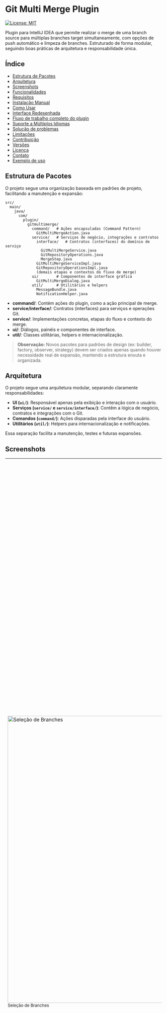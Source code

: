 # Git Multi Merge Plugin

[![License: MIT](https://img.shields.io/badge/License-MIT-yellow.svg)](LICENSE)

Plugin para IntelliJ IDEA que permite realizar o merge de uma branch source para múltiplas branches target simultaneamente, com opções de push automático e limpeza de branches. Estruturado de forma modular, seguindo boas práticas de arquitetura e responsabilidade única.

## Índice
- [Estrutura de Pacotes](#estrutura-de-pacotes)
- [Arquitetura](#arquitetura)
- [Screenshots](#screenshots)
- [Funcionalidades](#funcionalidades)
- [Requisitos](#requisitos)
- [Instalação Manual](#instalação-manual)
- [Como Usar](#como-usar)
- [Interface Redesenhada](#interface-redesenhada)
- [Fluxo de trabalho completo do plugin](#fluxo-de-trabalho-completo-do-plugin)
- [Suporte a Múltiplos Idiomas](#suporte-a-múltiplos-idiomas)
- [Solução de problemas](#solução-de-problemas)
- [Limitações](#limitações)
- [Contribuição](#contribuição)
- [Versões](#versões)
- [Licença](#licença)
- [Contato](#contato)
- [Exemplo de uso](#exemplo-de-uso)

## Estrutura de Pacotes

O projeto segue uma organização baseada em padrões de projeto, facilitando a manutenção e expansão:

```
src/
  main/
    java/
      com/
        plugin/
          gitmultimerge/
            command/   # Ações encapsuladas (Command Pattern)
              GitMultiMergeAction.java
            service/   # Serviços de negócio, integrações e contratos
              interface/   # Contratos (interfaces) do domínio de serviço
                GitMultiMergeService.java
                GitRepositoryOperations.java
                MergeStep.java
              GitMultiMergeServiceImpl.java
              GitRepositoryOperationsImpl.java
              (demais etapas e contextos do fluxo de merge)
            ui/        # Componentes de interface gráfica
              GitMultiMergeDialog.java
            util/      # Utilitários e helpers
              MessageBundle.java
              NotificationHelper.java
```

- **command/**: Contém ações do plugin, como a ação principal de merge.
- **service/interface/**: Contratos (interfaces) para serviços e operações Git.
- **service/**: Implementações concretas, etapas do fluxo e contexto do merge.
- **ui/**: Diálogos, painéis e componentes de interface.
- **util/**: Classes utilitárias, helpers e internacionalização.

> **Observação:** Novos pacotes para padrões de design (ex: builder, factory, observer, strategy) devem ser criados apenas quando houver necessidade real de expansão, mantendo a estrutura enxuta e organizada.

## Arquitetura

O projeto segue uma arquitetura modular, separando claramente responsabilidades:

- **UI (`ui/`)**: Responsável apenas pela exibição e interação com o usuário.
- **Serviços (`service/` e `service/interface/`)**: Contêm a lógica de negócio, contratos e integrações com o Git.
- **Comandos (`command/`)**: Ações disparadas pela interface do usuário.
- **Utilitários (`util/`)**: Helpers para internacionalização e notificações.

Essa separação facilita a manutenção, testes e futuras expansões.

## Screenshots

<div>
  <table>
    <tr>
        <td>
            <img src="images/screenshots/branch-selection.png" alt="Seleção de Branches" width="924"/><br>
            <sub>Seleção de Branches</sub>
        </td>
        <td>
            <img src="images/screenshots/branch-selection-changes.png" alt="Branches com Alterações" width="924"/><br>
            <sub>Branches com Alterações</sub>
        </td>
        <td>
            <img src="images/screenshots/notify.png" alt="Notificação de Sucesso" width="1280"/><br>
            <sub>Notificação de Sucesso</sub>
            <img src="images/screenshots/notify-error.png" alt="Notificação de Erro" width="1280"/><br>
            <sub>Notificação de Erro</sub>
        </td>
    </tr>
  </table>
</div>

## Funcionalidades

- Selecionar uma branch source e até 5 branches target para merge
- **Layout vertical otimizado** com foco na visualização de branches target
- Interface otimizada com ComboBox para branch source e campo de busca para branches target
- Seleção automática da branch atual como source padrão
- Push automático para remotes após merge bem-sucedido
- Opção para squash commits durante o merge com commit automático
- Opção para deletar branch source (local e remota) após o merge bem-sucedido
- Atualização automática das informações do repositório com fetch e prune
- Visualização de progresso em tempo real com feedback detalhado
- Detecção e notificação de conflitos
- Identificação de problemas com hooks Git
- Notificação detalhada dos resultados das operações
- **Suporte completo a múltiplos idiomas** (Inglês, Português do Brasil e Espanhol)
- **Detecção automática do idioma do sistema**
- **Validação assíncrona** de alterações não commitadas
- **Processamento em background** para melhor performance
- **Atualizações de UI thread-safe**

---

### Novidades e Melhorias Recentes

- **Sincronização Automática com a Interface do IntelliJ:**  
  Após operações como checkout, push, fetch e deleção de branch, o plugin força a atualização do repositório na interface do IntelliJ, garantindo que todas as mudanças sejam refletidas imediatamente para o usuário.

- **Deleção Segura da Branch Source:**  
  O plugin detecta automaticamente se a branch source a ser deletada está ativa e realiza o checkout para uma branch segura antes de tentar a deleção, evitando erros de worktree.

- **Push Inteligente para o Remote:**  
  O push para o remote verifica se a branch remota já existe. Se não existir, faz push com upstream (`-u`), criando e rastreando a branch remota automaticamente.

- **Atualização Completa de Referências Remotas:**  
  O comando `fetchAll` executa `git fetch --all --prune` e, em seguida, atualiza o repositório na IDE, garantindo que branches deletadas ou criadas remotamente apareçam corretamente na interface.

- **Internacionalização Robusta:**  
  Todas as mensagens e notificações do plugin são internacionalizadas, com arquivos `.properties` para inglês, português do Brasil e espanhol. Novas chaves são sempre adicionadas de forma consistente.

> Consulte a seção [Fluxo de trabalho completo do plugin](#fluxo-de-trabalho-completo-do-plugin) para detalhes de cada etapa.

## Requisitos

- IntelliJ IDEA 2023.1 ou superior (Community ou Ultimate)
- Git instalado e configurado
- Java 17 ou superior (requisito do IntelliJ IDEA 2023.1+)
- Acesso aos remotes para operações de push e delete (se utilizadas)

## Instalação Manual

1. Clone este repositório
2. Execute o comando `./gradlew buildPlugin` (Linux/Mac) ou `gradlew.bat buildPlugin` (Windows)
3. Instale o plugin manualmente:
   - No IntelliJ IDEA, vá para Settings/Preferences > Plugins
   - Clique no ícone de engrenagem e selecione "Install Plugin from Disk..."
   - Navegue até o diretório `build/distributions` deste projeto
   - Selecione o arquivo ZIP gerado e clique em "OK"
   - Reinicie o IntelliJ IDEA quando solicitado

## Como Usar

1. Abra um projeto com repositório Git no IntelliJ IDEA
2. No menu "Git", selecione a opção "Multi Merge..."
3. Na tela de configuração:
   - A branch atual será pré-selecionada como source no topo da interface
   - Selecione as branches target (até 5) na lista central ampliada
   - Use o campo de busca para filtrar branches (útil em repositórios grandes)
4. Configure as opções desejadas na parte inferior da interface:
   - **Squash commits**: Combina todos os commits da branch source em um único commit
   - **Push para remote após o merge**: Atualiza automaticamente o repositório remoto para cada branch após o merge
   - **Deletar branch source após o merge**: Remove a branch source (local e remota) depois que todos os merges forem bem-sucedidos
5. Adicione uma mensagem de merge personalizada (opcional)
6. Clique em "OK" para iniciar o processo
7. Acompanhe o progresso na barra de status
8. Resolva conflitos, se necessário
9. Verifique o resultado na notificação final

### Dicas
- Utilize o campo de busca para encontrar rapidamente branches em repositórios grandes.
- O botão de merge só será habilitado se não houver alterações não commitadas.
- Mensagens de feedback e erros são exibidas em tempo real na interface.

## Interface Redesenhada

O plugin apresenta um novo design vertical (450x550 pixels) que melhora significativamente a experiência do usuário:

- **Layout Vertical**: Fluxo de trabalho intuitivo de cima para baixo
- **Área Ampliada para Branches**: Visualize mais branches target simultaneamente
- **Controles Compactos**: Opções organizadas de forma mais eficiente
- **Melhor Organização Visual**: Separação clara entre as seções funcionais

## Fluxo de trabalho completo do plugin

1. **Checkout** para cada branch target
2. **Merge** da branch source para a branch target
3. **Commit** automático após squash (se a opção estiver habilitada)
4. **Push** para o remote (se a opção estiver habilitada)
5. **Fetch com prune** para atualizar as informações do repositório
6. **Checkout** para uma branch segura
7. **Deleção** da branch source local (se solicitado e todos os merges forem bem-sucedidos)
8. **Deleção** da branch source remota (se existir, for solicitado e todos os merges forem bem-sucedidos)
9. **Notificação** do resultado com detalhes de cada operação

## Suporte a Múltiplos Idiomas

O plugin Git Multi Merge suporta os seguintes idiomas:

- Inglês (padrão)
- Português do Brasil
- Espanhol

O idioma é detectado automaticamente com base no idioma configurado no IntelliJ IDEA ou no sistema operacional. Para alterar o idioma do plugin, basta alterar o idioma do IntelliJ IDEA em:

- Settings/Preferences > Appearance & Behavior > Appearance > UI Options > Override default language

A internacionalização segue o padrão de arquivos de propriedades (`.properties`) e pode ser expandida facilmente para novos idiomas. Para mais detalhes, consulte o arquivo [INTERNATIONALIZATION.md](INTERNATIONALIZATION.md).

## Solução de problemas

- Se o plugin não aparecer no menu Git, verifique se está instalado e ativo em Settings > Plugins
- Certifique-se de estar em um projeto com Git configurado
- Em caso de erros persistentes, tente limpar o cache do IntelliJ (File > Invalidate Caches / Restart...)
- Verifique sua conexão com o remote antes de usar as funcionalidades de push/delete remotas
- Se as alterações não aparecerem no remote após o merge, verifique se a opção "Push para remote após o merge" está habilitada
- Para problemas de idioma, verifique se o IntelliJ IDEA está configurado para usar o idioma de sua preferência
- Para problemas de permissões de arquivos (especialmente em ambientes corporativos), verifique as permissões do sistema operacional e do repositório.

## Limitações

- Suporta até 5 branches target por operação para evitar sobrecarga
- Os conflitos de merge precisam ser resolvidos manualmente
- As operações remotas exigem as permissões adequadas no repositório

## Contribuição

Sinta-se à vontade para contribuir com este projeto através de pull requests ou reportando problemas.

> Para detalhes sobre o fluxo de contribuição, consulte (ou crie) um arquivo CONTRIBUTING.md.

### Adicionando novos idiomas

Para adicionar suporte a novos idiomas, crie um arquivo de propriedades seguindo o padrão:
```
src/main/resources/messages/GitMultiMergeBundle_XX.properties
```
onde `XX` é o código do idioma (como fr, de, it, etc.).

## Controle de Versão Centralizado

A versão oficial do plugin é definida no arquivo `VERSION` na raiz do projeto. Sempre que for realizar um novo release, atualize este arquivo para garantir consistência entre build, plugin.xml e documentação.

## Versões

- **1.3.0**: Refatoração do fluxo de merge para responsabilidade única, feedback internacionalizado, placeholder multilíngue na busca de branches, reorganização de pacotes, adição do arquivo de licença MIT e documentação aprimorada.
- **1.2.1**: Validação assíncrona de alterações não commitadas, processamento em background e melhorias de performance
- **1.2.0**: Suporte completo a internacionalização, interface redesenhada com layout vertical e compatibilidade com Java 17
- **1.1.0**: Melhorias na interface e correções de bugs
- **1.0.0**: Versão inicial com funcionalidades básicas

## Licença

Este plugin é distribuído sob a licença MIT.

## Contato

Para dúvidas ou sugestões, entre em contato com o desenvolvedor através do e-mail: [Allan Santos](mailto:allannascimentodossantos@gmail.com)

## Exemplo de uso

```java
import com.intellij.openapi.actionSystem.AnAction;
import com.intellij.openapi.actionSystem.AnActionEvent;
import com.intellij.openapi.project.Project;
import com.intellij.openapi.ui.Messages;
import com.plugin.gitmultimerge.command.GitMultiMergeAction;
import com.plugin.gitmultimerge.service.interfaces.GitMultiMergeService;
import java.util.Arrays;

public class CustomMergeAction extends AnAction {
    @Override
    public void actionPerformed(AnActionEvent e) {
        Project project = e.getProject();
        if (project == null) return;
        // Exemplo de uso do serviço de merge
        GitMultiMergeService mergeService = project.getService(GitMultiMergeService.class);
        // ... configurar e executar merge conforme a API real ...
        Messages.showInfoMessage("Merge concluído com sucesso!", "Multi Merge");
    }
}
```

## 🚦 Validação de Alterações Não Commitadas

O **Git Multi Merge** garante a integridade do seu repositório ao impedir operações de merge caso existam alterações não commitadas no diretório de trabalho.
A detecção dessas alterações é feita utilizando a mesma API interna do IntelliJ (ChangeListManager) responsável pela aba de commit, garantindo que qualquer modificação — seja ela staged, unstaged ou em arquivos ignorados — seja imediatamente reconhecida pelo plugin.

**Como funciona:**
- Antes de permitir o merge, o plugin verifica se há arquivos modificados, staged ou não, no repositório selecionado.
- Se houver alterações pendentes, o botão de merge é desabilitado e uma mensagem de aviso é exibida ao usuário, orientando a fazer commit ou usar o Git Stash.
- O merge só é liberado quando o diretório de trabalho estiver completamente limpo, evitando conflitos e operações inseguras.

**Exemplo de mensagem exibida:**
```
Existem alterações não commitadas no diretório de trabalho atual.
Para prosseguir com o merge, faça commit ou salve suas alterações usando o Git Stash.
```

---

## 🔍 Busca de Branches com Placeholder

Para facilitar a seleção de branches target, o campo de busca agora exibe um texto padrão (placeholder) internacionalizado, como "Filtrar branches..." "Filter branches..." ou "Filtrar ramas..." conforme o idioma da interface.

---

**Benefícios:**
- Segurança total: evita merges acidentais com alterações locais não salvas.
- Consistência: o comportamento do plugin é idêntico ao da interface de commit do IntelliJ.
- Experiência fluida: a verificação é instantânea e o campo de busca é autoexplicativo, sem necessidade de refresh manual ou comandos externos.
- Internacionalização: todas as mensagens e placeholders são exibidos no idioma da interface do usuário.

